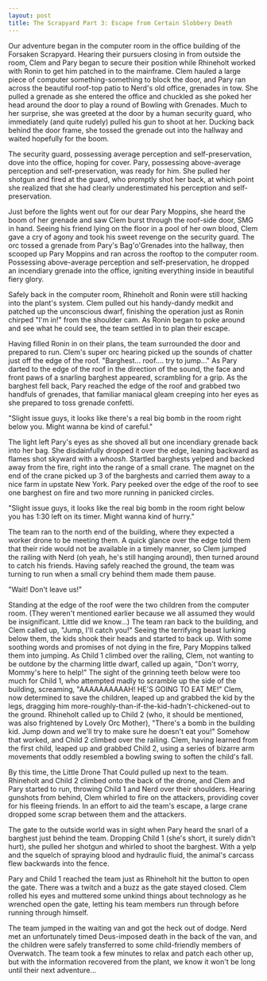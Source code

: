 ```yaml
---
layout: post
title: The Scrapyard Part 3: Escape from Certain Slobbery Death
---
```


Our adventure began in the computer room in the office building of the Forsaken Scrapyard.
Hearing their pursuers closing in from outside the room, Clem and Pary began to secure their
position while Rhineholt worked with Ronin to get him patched in to the mainframe. Clem hauled
a large piece of computer something-something to block the door, and Pary ran across the
beautiful roof-top patio to Nerd's old office, grenades in tow. She pulled a grenade as she
entered the office and chuckled as she poked her head around the door to play a round of
Bowling with Grenades. Much to her surprise, she was greeted at the door by a human security
guard, who immediately (and quite rudely) pulled his gun to shoot at her. Ducking back behind
the door frame, she tossed the grenade out into the hallway and waited hopefully for the boom.

The security guard, possessing average perception and self-preservation, dove into the office,
hoping for cover. Pary, possessing above-average perception and self-preservation, was ready
for him. She pulled her shotgun and fired at the guard, who promptly shot her back, at which
point she realized that she had clearly underestimated his perception and self-preservation.

Just before the lights went out for our dear Pary Moppins, she heard the boom of her grenade
and saw Clem burst through the roof-side door, SMG in hand. Seeing his friend lying on the
floor in a pool of her own blood, Clem gave a cry of agony and took his sweet revenge on the
security guard. The orc tossed a grenade from Pary's Bag'o'Grenades into the hallway, then
scooped up Pary Moppins and ran across the rooftop to the computer room. Possessing above-average
perception and self-preservation, he dropped an incendiary grenade into the office, igniting
everything inside in beautiful fiery glory.

Safely back in the computer room, Rhineholt and Ronin were still hacking into the plant's system.
Clem pulled out his handy-dandy medkit and patched up the unconscious dwarf, finishing the
operation just as Ronin chirped "I'm in!" from the shoulder cam. As Ronin began to poke around
and see what he could see, the team settled in to plan their escape.

Having filled Ronin in on their plans, the team surrounded the door and prepared to run.
Clem's super orc hearing picked up the sounds of chatter just off the edge of the roof.
"Barghest... roof.... try to jump..." As Pary darted to the edge of the roof in the direction
of the sound, the face and front paws of a snarling barghest appeared, scrambling for a grip.
As the barghest fell back, Pary reached the edge of the roof and grabbed two handfuls of grenades,
that familiar maniacal gleam creeping into her eyes as she prepared to toss grenade confetti.

"Slight issue guys, it looks like there's a real big bomb in the room right below you.
Might wanna be kind of careful."

The light left Pary's eyes as she shoved all but one incendiary grenade back into her bag.
She disdainfully dropped it over the edge, leaning backward as flames shot skyward with a _whoosh_.
Startled barghests yelped and backed away from the fire, right into the range of a small crane.
The magnet on the end of the crane picked up 3 of the barghests and carried them away to a nice
farm in upstate New York. Pary peeked over the edge of the roof to see one barghest on fire
and two more running in panicked circles.

"Slight issue guys, it looks like the real big bomb in the room right below you has 1:30
left on its timer. Might wanna kind of hurry."

The team ran to the north end of the building, where they expected a worker drone to be meeting
them. A quick glance over the edge told them that their ride would not be available in a timely
manner, so Clem jumped the railing with Nerd (oh yeah, he's still hanging around), then turned
around to catch his friends. Having safely reached the ground, the team was turning to run
when a small cry behind them made them pause.

"Wait! Don't leave us!"

Standing at the edge of the roof were the two children from the computer room. (They weren't
mentioned earlier because we all assumed they would be insignificant. Little did we know...)
The team ran back to the building, and Clem called up, "Jump, I'll catch you!" Seeing the
terrifying beast lurking below them, the kids shook their heads and started to back up. With
some soothing words and promises of not dying in the fire, Pary Moppins talked them into jumping.
As Child 1 climbed over the railing, Clem, not wanting to be outdone by the charming little
dwarf, called up again, "Don't worry, Mommy's here to help!" The sight of the grinning teeth
below were too much for Child 1, who attempted madly to scramble up the side of the building,
screaming, "AAAAAAAAAAH! HE'S GOING TO EAT ME!" Clem, now determined to save the children,
leaped up and grabbed the kid by the legs, dragging him more-roughly-than-if-the-kid-hadn't-chickened-out
to the ground. Rhineholt called up to Child 2 (who, it should be mentioned, was also
frightened by Lovely Orc Mother), "There's a bomb in the building kid. Jump down and we'll
try to make sure he doesn't eat you!" Somehow that worked, and Child 2 climbed over the railing.
Clem, having learned from the first child, leaped up and grabbed Child 2, using a series of
bizarre arm movements that oddly resembled a bowling swing to soften the child's fall.

By this time, the Little Drone That Could pulled up next to the team. Rhineholt and Child 2
climbed onto the back of the drone, and Clem and Pary started to run, throwing Child 1 and
Nerd over their shoulders. Hearing gunshots from behind, Clem whirled to fire on the attackers,
providing cover for his fleeing friends. In an effort to aid the team's escape, a large crane
dropped some scrap between them and the attackers.

The gate to the outside world was in sight when Pary heard the snarl of a barghest just
behind the team. Dropping Child 1 (she's short, it surely didn't hurt), she pulled her shotgun
and whirled to shoot the barghest. With a yelp and the squelch of spraying blood and hydraulic
fluid, the animal's carcass flew backwards into the fence.

Pary and Child 1 reached the team just as Rhineholt hit the button to open the gate. There
was a twitch and a buzz as the gate stayed closed. Clem rolled his eyes and muttered some
unkind things about technology as he wrenched open the gate, letting his team members run
through before running through himself.

The team jumped in the waiting van and got the heck out of dodge. Nerd met an unfortunately
timed Deus-imposed death in the back of the van, and the children were safely transferred
to some child-friendly members of Overwatch. The team took a few minutes to relax and patch
each other up, but with the information recovered from the plant, we know it won't be long
until their next adventure...
